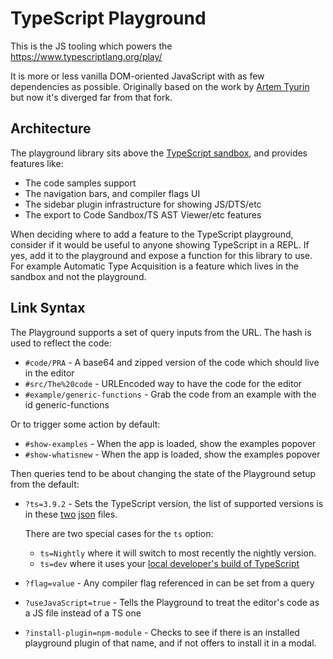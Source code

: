 # TypeScript Playground

This is the JS tooling which powers the https://www.typescriptlang.org/play/

It is more or less vanilla DOM-oriented JavaScript with as few dependencies as possible. Originally based on the
work by [Artem Tyurin](https://github.com/agentcooper/typescript-play) but now it's diverged far from that fork.

## Architecture

The playground library sits above the [TypeScript sandbox](../sandbox), and provides features like:

- The code samples support
- The navigation bars, and compiler flags UI
- The sidebar plugin infrastructure for showing JS/DTS/etc
- The export to Code Sandbox/TS AST Viewer/etc features

When deciding where to add a feature to the TypeScript playground, consider if it would be useful to anyone showing
TypeScript in a REPL. If yes, add it to the playground and expose a function for this library to use. For example
Automatic Type Acquisition is a feature which lives in the sandbox and not the playground.

## Link Syntax

The Playground supports a set of query inputs from the URL. The hash is used to reflect the code:

- `#code/PRA` - A base64 and zipped version of the code which should live in the editor
- `#src/The%20code` - URLEncoded way to have the code for the editor
- `#example/generic-functions` - Grab the code from an example with the id generic-functions

Or to trigger some action by default:

- `#show-examples` - When the app is loaded, show the examples popover
- `#show-whatisnew` - When the app is loaded, show the examples popover

Then queries tend to be about changing the state of the Playground setup from the default:

- `?ts=3.9.2` - Sets the TypeScript version, the list of supported versions is in these [two](https://typescript.azureedge.net/indexes/pre-releases.json) [json](https://typescript.azureedge.net/indexes/releases.json) files.

  There are two special cases for the `ts` option:

  - `ts=Nightly` where it will switch to most recently the nightly version.
  - `ts=dev` where it uses your [local developer's build of TypeScript](https://github.com/microsoft/TypeScript/blob/master/scripts/createPlaygroundBuild.js)

- `?flag=value` - Any compiler flag referenced in can be set from a query
- `?useJavaScript=true` - Tells the Playground to treat the editor's code as a JS file instead of a TS one
- `?install-plugin=npm-module` - Checks to see if there is an installed playground plugin of that name, and if not offers to install it in a modal.
